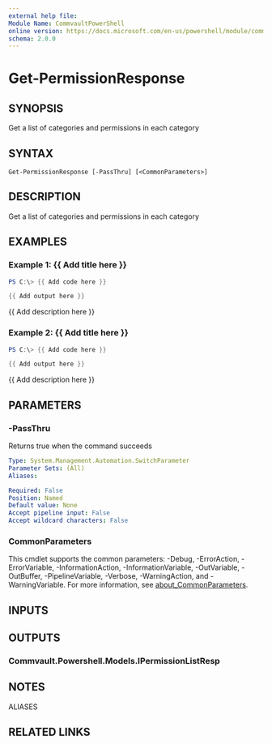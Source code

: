 ```yaml
---
external help file:
Module Name: CommvaultPowerShell
online version: https://docs.microsoft.com/en-us/powershell/module/commvaultpowershell/get-permissionresponse
schema: 2.0.0
---
```


# Get-PermissionResponse

## SYNOPSIS
Get a list of categories and permissions in each category

## SYNTAX

```
Get-PermissionResponse [-PassThru] [<CommonParameters>]
```

## DESCRIPTION
Get a list of categories and permissions in each category

## EXAMPLES

### Example 1: {{ Add title here }}
```powershell
PS C:\> {{ Add code here }}

{{ Add output here }}
```

{{ Add description here }}

### Example 2: {{ Add title here }}
```powershell
PS C:\> {{ Add code here }}

{{ Add output here }}
```

{{ Add description here }}

## PARAMETERS

### -PassThru
Returns true when the command succeeds

```yaml
Type: System.Management.Automation.SwitchParameter
Parameter Sets: (All)
Aliases:

Required: False
Position: Named
Default value: None
Accept pipeline input: False
Accept wildcard characters: False
```

### CommonParameters
This cmdlet supports the common parameters: -Debug, -ErrorAction, -ErrorVariable, -InformationAction, -InformationVariable, -OutVariable, -OutBuffer, -PipelineVariable, -Verbose, -WarningAction, and -WarningVariable. For more information, see [about_CommonParameters](http://go.microsoft.com/fwlink/?LinkID=113216).

## INPUTS

## OUTPUTS

### Commvault.Powershell.Models.IPermissionListResp

## NOTES

ALIASES

## RELATED LINKS

